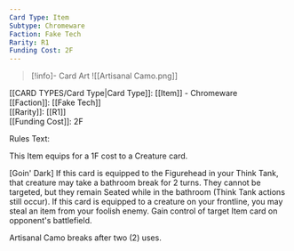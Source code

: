 ```yaml
---
Card Type: Item
Subtype: Chromeware
Faction: Fake Tech
Rarity: R1
Funding Cost: 2F
---
```

> [!info]- Card Art
> ![[Artisanal Camo.png]]

[[CARD TYPES/Card Type|Card Type]]: [[Item]] - Chromeware  
[[Faction]]: [[Fake Tech]]  
[[Rarity]]: [[R1]]  
[[Funding Cost]]: 2F  

Rules Text:  

This Item equips for a 1F cost to a Creature card.  

[Goin' Dark] If this card is equipped to the Figurehead in your Think Tank, that creature may take a bathroom break for 2 turns. They cannot be targeted, but they remain Seated while in the bathroom (Think Tank actions still occur).
If this card is equipped to a creature on your frontline, you may steal an item from your foolish enemy. Gain control of target Item card on opponent's battlefield.  

Artisanal Camo breaks after two (2) uses.  